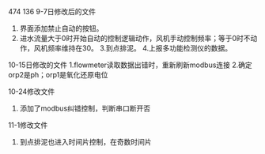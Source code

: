474 136
9-7日修改后的文件 
1. 界面添加禁止自动的按钮。
2. 进水流量大于0时开始自动的控制逻辑动作，风机手动控制频率；等于0时不动作，风机频率维持在30。
3.到点排泥。
4.上报多功能检测仪的数据。

10-15日修改的文件
1.flowmeter读取数据出错时，重新刷新modbus连接
2.确定orp2是ph；orp1是氧化还原电位

10-24修改文件
1. 添加了modbus纠错控制，判断串口断开否

11-1修改文件 
1. 到点排泥也进入时间片控制，在奇数时间片